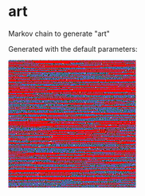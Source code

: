 # art
Markov chain to generate "art"

Generated with the default parameters:

![art-0](art-0.png "art-0")
